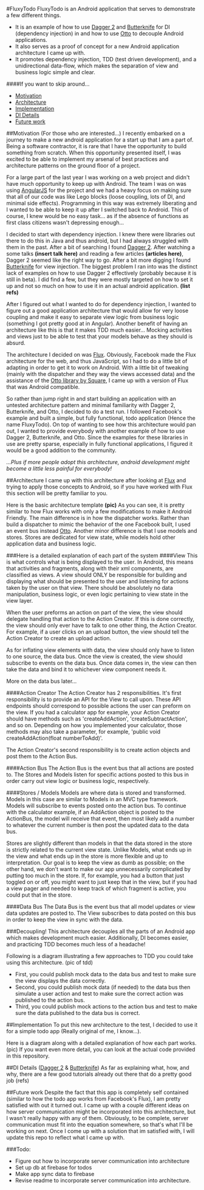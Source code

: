 #FluxyTodo
FluxyTodo is an Android application that serves to demonstrate a few different things.
- It is an example of how to use [Dagger 2](http://google.github.io/dagger/) and [Butterknife](http://jakewharton.github.io/butterknife/) for DI (dependency injection) in and how to use [Otto](http://square.github.io/otto/) to decouple Android applications.
- It also serves as a proof of concept for a new Android application architecture I came up with.
- It promotes dependency injection, TDD (test driven development), and a unidirectional data-flow, which makes the separation of view and business logic simple and clear.

####If you want to skip around...
- [Motivation](https://github.com/armueller/FluxyAndroidTodo/tree/armueller-readme#motivation-for-those-who-are-interested)
- [Architecture](https://github.com/armueller/FluxyAndroidTodo/tree/armueller-readme#architecture)
- [Implementation](https://github.com/armueller/FluxyAndroidTodo/tree/armueller-readme#implementation)
- [DI Details](https://github.com/armueller/FluxyAndroidTodo/tree/armueller-readme#di-details-dagger-2--butterknife)
- [Future work](https://github.com/armueller/FluxyAndroidTodo/tree/armueller-readme#future-work)

##Motivation (For those who are interested...)
I recently embarked on a journey to make a new android application for a start up that I am a part of.  Being a software contractor, it is rare that I have the opportunity to build something from scratch.  When this opportunity presented itself, I was excited to be able to implement my arsenal of best practices and architecture patterns on the ground floor of a project.

For a large part of the last year I was working on a web project and didn't have much opportunity to keep up with Android.  The team I was on was using [AngularJS](https://angularjs.org/) for the project and we had a heavy focus on making sure that all of our code was like Lego blocks (loose coupling, lots of DI, and minimal side effects). Programming in this way was extremely liberating and I wanted to be able to keep it up after I switched back to Android.  This of course, I knew would be no easy task... as if the absence of functions as first class citizens wasn't depressing enough...

I decided to start with dependency injection.  I knew there were libraries out there to do this in Java and thus android, but I had always struggled with them in the past.  After a bit of searching I found [Dagger 2](http://google.github.io/dagger/).  After watching a some talks **(insert talk here)** and reading a few articles **(articles here)**, Dagger 2 seemed like the right way to go.  After a bit more digging I found [Butterknife](http://jakewharton.github.io/butterknife/) for view injection.  The biggest problem I ran into was the distinct lack of examples on how to use Dagger 2 effectively (probably because it is still in beta).  I did find a few, but they were mostly targeted on how to set it up and not so much on how to use it in an actual android application. **(list refs)**

After I figured out what I wanted to do for dependency injection, I wanted to figure out a good application architecture that would allow for very loose coupling and make it easy to separate view logic from business logic (something I got pretty good at in Angular).  Another benefit of having an architecture like this is that it makes TDD much easier... Mocking activities and views just to be able to test that your models behave as they should is absurd.

The architecture I decided on was [Flux](https://facebook.github.io/flux/).  Obviously, Facebook made the Flux architecture for the web, and thus JavaScript, so I had to do a little bit of adapting in order to get it to work on Android.  With a little bit of tweaking (mainly with the dispatcher and they way the views accessed data) and the assistance of the [Otto library by Square](http://square.github.io/otto/), I came up with a version of Flux that was Android compatible.

So rather than jump right in and start building an application with an untested architecture pattern and minimal familiarity with Dagger 2, Butterknife, and Otto, I decided to do a test run.  I followed Facebook's example and built a simple, but fully functional, todo application (Hence the name FluxyTodo).  On top of wanting to see how this architecture would pan out, I wanted to provide everybody with another example of how to use Dagger 2, Butterknife, and Otto.  Since the examples for these libraries in use are pretty sparse, especially in fully functional applications, I figured it would be a good addition to the community.

*...Plus if more people adopt this architecture, android development might become a little less painful for everybody!*

##Architecture
I came up with this architecture after looking at [Flux](https://facebook.github.io/flux/) and trying to apply those concepts to Android, so if you have worked with Flux this section will be pretty familiar to you.

Here is the basic architecture template
**(pic)**
As you can see, it is pretty similar to how Flux works with only a few modifications to make it Android Friendly.  The main difference is in how the dispatcher works.  Rather than build a dispatcher to mimic the behavior of the one Facebook built, I used an event bus instead [Otto](http://square.github.io/otto/).  Another minor difference is that I use models and stores.  Stores are dedicated for view state, while models hold other application data and business logic.

###Here is a detailed explanation of each part of the system
####View
This is what controls what is being displayed to the user.  In Android, this means that activities and fragments, along with their xml components, are classified as views.  A view should ONLY be responsible for building and displaying what should be presented to the user and listening for actions taken by the user on that view.  There should be absolutely no data manipulation, business logic, or even logic pertaining to view state in the view layer.

When the user preforms an action on part of the view, the view should delegate handling that action to the Action Creator. If this is done correctly, the view should only ever have to talk to one other thing, the Action Creator.  For example, if a user clicks on an upload button, the view should tell the Action Creator to create an upload action.

As for inflating view elements with data, the view should only have to listen to one source, the data bus.  Once the view is created, the view should subscribe to events on the data bus.  Once data comes in, the view can then take the data and bind it to whichever view component needs it.

More on the data bus later...

####Action Creator
The Action Creator has 2 responsibilities.  It's first responsibility is to provide an API for the View to call upon.  These API endpoints should correspond to possible actions the user can preform on the view. If you had a calculator app for example, your Action Creator should have methods such as 'createAddAction', 'createSubtractAction', and so on.  Depending on how you implemented your calculator, those methods may also take a parameter, for example, 'public void createAddAction(float numberToAdd)'.

The Action Creator's second responsibility is to create action objects and post them to the Action Bus.

####Action Bus
The Action Bus is the event bus that all actions are posted to.  The Stores and Models listen for specific actions posted to this bus in order carry out view logic or business logic, respectively.

####Stores / Models
Models are where data is stored and transformed.  Models in this case are similar to Models in an MVC type framework.  Models will subscribe to events posted onto the action bus.  To continue with the calculator example, if an AddAction object is posted to the ActionBus, the model will receive that event, then most likely add a number to whatever the current number is then post the updated data to the data bus.

Stores are slightly different than models in that the data stored in the store is strictly related to the current view state.  Unlike Models, what ends up in the view and what ends up in the store is more flexible and up to interpretation.  Our goal is to keep the view as dumb as possible; on the other hand, we don't want to make our app unnecessarily complicated by putting too much in the store.  If, for example, you had a button that just toggled on or off, you might want to just keep that in the view, but if you had a view pager and needed to keep track of which fragment is active, you could put that in the store.

####Data Bus
The Data Bus is the event bus that all model updates or view data updates are posted to.  The View subscribes to data posted on this bus in order to keep the view in sync with the data.

###Decoupling!
This architecture decouples all the parts of an Android app which makes development much easier.  Additionally, DI becomes easier, and  practicing TDD becomes much less of a headache!

Following is a diagram illustrating a few approaches to TDD you could take using this architecture.
(pic of tdd)
- First, you could publish mock data to the data bus and test to make sure the view displays the data correctly.
- Second, you could publish mock data (if needed) to the data bus then simulate a user action and test to make sure the correct action was published to the action bus.
- Third, you could publish mock actions to the action bus and test to make sure the data published to the data bus is correct.


##Implementation
To put this new architecture to the test, I decided to use it for a simple todo app (Really original of me, I know...).

Here is a diagram along with a detailed explanation of how each part works.
(pic)
If you want even more detail, you can look at the actual code provided in this repository.

##DI Details ([Dagger 2](http://google.github.io/dagger/) & [Butterknife](http://jakewharton.github.io/butterknife/))
As far as explaining what, how, and why, there are a few good tutorials already out there that do a pretty good job
(refs)

##Future work
Despite the fact that this app is completely self contained (similar to how the todo app works from Facebook's Flux), I am pretty satisfied with out it turned out.  I came up with a couple different ideas on how server communication might be incorporated into this architecture, but I wasn't really happy with any of them.  Obviously, to be complete, server communication must fit into the equation somewhere, so that's what I'll be working on next.  Once I come up with a solution that im satisfied with, I will update this repo to reflect what I came up with.

###Todo:
- Figure out how to incorporate server communication into architecture
- Set up db at firebase for todos
- Make app sync data to firebase
- Revise readme to incorporate server communication into architecture.
